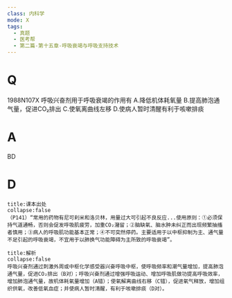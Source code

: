```yaml
---
class: 内科学
mode: X
tags:
  - 真题
  - 医考帮
  - 第二篇-第十五章-呼吸衰竭与呼吸支持技术
---
```


# Q
1988N107X 呼吸兴奋剂用于呼吸衰竭的作用有
A.降低机体耗氧量
B.提高肺泡通气量，促进CO₂排出
C.使氧离曲线左移
D.使病人暂时清醒有利于咳嗽排痰

# A
BD
# D
```ad-note
title:课本出处
collapse:false
（P141）“常用的药物有尼可刹米和洛贝林，用量过大可引起不良反应...使用原则：①必须保持气道通畅，否则会促发呼吸肌疲劳，加重CO₂潴留；②脑缺氧、脑水肿未纠正而出现频繁抽搐者慎用；③病人的呼吸肌功能基本正常；④不可突然停药。主要适用于以中枢抑制为主、通气量不足引起的呼吸衰竭，不宜用于以肺换气功能障碍为主所致的呼吸衰竭”。
```

```ad-summary
title:解析
collapse:false
呼吸兴奋剂通过刺激外周或中枢化学感受器兴奋呼吸中枢，使呼吸频率和潮气量增加，提高肺泡通气量，促进CO₂排出（B对）；呼吸兴奋剂通过增强呼吸运动、增加呼吸肌做功提高呼吸效率，增加肺泡通气量，故机体耗氧量增加（A错）；使氧解离曲线右移（C错），促进氧气释放，增加组织供氧，改善低氧血症；并使病人暂时清醒，有利于咳嗽排痰（D对）。
```

